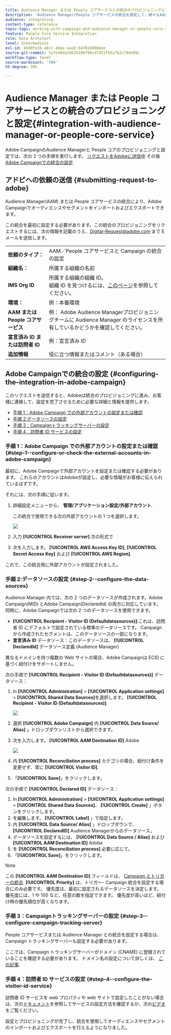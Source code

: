 ```yaml
---
title: Audience Manager または People コアサービスとの統合のプロビジョニングと設定
description: 'Audience Manager/People コアサービスの統合を設定して、様々なAdobe Experience Cloudソリューションとのオーディエンスやセグメントの共有を開始する方法について説明します。 '
audience: integrating
content-type: reference
topic-tags: working-with-campaign-and-audience-manager-or-people-core-service
feature: People Core Service Integration
role: Data Architect
level: Intermediate
exl-id: 04d0fe26-a8cc-49ae-aaa9-b470169068ee
source-git-commit: 5a7e48da3d62b186f96cd7451fb5a7b2cf94e09c
workflow-type: tm+mt
source-wordcount: '704'
ht-degree: 39%

---
```


# Audience Manager または People コアサービスとの統合のプロビジョニングと設定{#integration-with-audience-manager-or-people-core-service}

Adobe CampaignのAudience Managerと People コアのプロビジョニングと設定では、次の 2 つの手順を実行します。 [リクエストをAdobeに送信中](#submitting-request-to-adobe) その後 [Adobe Campaignでの統合の設定](#configuring-the-integration-in-adobe-campaign).

## アドビへの依頼の送信 {#submitting-request-to-adobe}

Audience Manager(AAM) または People コアサービスの統合により、Adobe Campaignでオーディエンスやセグメントをインポートおよびエクスポートできます。

この統合を最初に設定する必要があります。この統合のプロビジョニングをリクエストするには、次の情報を記載のうえ、[Digital-Request@adobe.com](mailto:Digital-Request@adobe.com) まで E メールを送信します。

<table> 
 <tbody> 
  <tr> 
   <td> <strong>依頼のタイプ：</strong><br /> </td> 
   <td> AAM／People コアサービスと Campaign の統合の設定 </td> 
  </tr> 
  <tr> 
   <td> <strong>組織名：</strong><br /> </td> 
   <td> 所属する組織の名前 </td> 
  </tr> 
  <tr> 
   <td> <strong>IMS Org ID</strong><br /> </td> 
   <td> 所属する組織の組織 ID。<br>組織 ID を見つけるには、<a href="https://experienceleague.adobe.com/docs/core-services/interface/administration/organizations.html?lang=ja">このページ</a>を参照してください。</td> 
  </tr> 
  <tr> 
   <td> <strong>環境：</strong><br /> </td> 
   <td> 例：本番環境 </td> 
  </tr> 
  <tr> 
   <td> <strong>AAM または People コアサービス</strong><br /> </td> 
   <td> 例： Adobe Audience Managerプロビジョニングチームに Audience Manager のライセンスを所有しているかどうかを確認してください。</td> 
  </tr> 
  <tr> 
   <td> <strong>宣言済み ID または訪問者 ID</strong><br /> </td> 
   <td> 例：宣言済み ID </td> 
  </tr> 
  <tr> 
   <td> <strong>追加情報</strong><br /> </td> 
   <td> 役に立つ情報またはコメント（ある場合） </td> 
  </tr> 
 </tbody> 
</table>

## Adobe Campaignでの統合の設定 {#configuring-the-integration-in-adobe-campaign}

このリクエストを送信すると、Adobeは統合のプロビジョニングに進み、お客様に連絡して、設定を完了させるために必要な詳細と情報を提供します。

* [手順 1：Adobe Campaign での外部アカウントの設定または確認](#step-1--configure-or-check-the-external-accounts-in-adobe-campaign)
* [手順 2:データソースの設定](#step-2--configure-the-data-sources)
* [手順 3：Campaignトラッキングサーバーの設定](#step-3--configure-campaign-tracking-server)
* [手順 4：訪問者 ID サービスの設定](#step-4--configure-the-visitor-id-service)

### 手順 1：Adobe Campaign での外部アカウントの設定または確認 {#step-1--configure-or-check-the-external-accounts-in-adobe-campaign}

最初に、Adobe Campaignで外部アカウントを設定または確認する必要があります。 これらのアカウントはAdobeが設定し、必要な情報がお客様に伝えられているはずです。

それには、次の手順に従います。

1. 詳細設定メニューから、 **管理/アプリケーション設定/外部アカウント**.

   この統合で使用できる次の外部アカウントの 1 つを選択します。

   ![](assets/integration_aam_1.png)

1. 入力 **[!UICONTROL Receiver server]** 次の形式で
1. 次を入力します。 **[!UICONTROL AWS Access Key ID]**, **[!UICONTROL Secret Access Key]** および **[!UICONTROL AWS Region]**.

これで、この統合用に外部アカウントが設定されました。

### 手順 2:データソースの設定 {#step-2--configure-the-data-sources}

Audience Manager 内では、次の 2 つのデータソースが作成されます。Adobe Campaign(MID) とAdobe Campaign(DeclaredId) の両方に対応しています。 同時に、Adobe Campaignでは次の 2 つのデータソースを使用できます。

* **[!UICONTROL Recipient - Visitor ID (Defaultdatasources)]**:これは、訪問者 ID にデフォルトで設定されている標準のデータソースです。 Campaign から作成されたセグメントは、このデータソースの一部になります。
* **宣言済み ID** データソース：このデータソースは、 **[!UICONTROL DeclaredId]** データソース定義 (Audience Manager)

異なるドメインを持つ複数の Web サイトの場合、Adobe Campaignは ECID に基づく紐付けをサポートしません。

次の手順で **[!UICONTROL Recipient - Visitor ID (Defaultdatasources)]** データソース：

1. In **[!UICONTROL Administration]** > **[!UICONTROL Application settings]** > **[!UICONTROL Shared Data Sources]**&#x200B;を選択します。 **[!UICONTROL Recipient - Visitor ID (Defaultdatasources)]**.

   ![](assets/integration_aam_2.png)

1. 選択 **[!UICONTROL Adobe Campaign]** 内 **[!UICONTROL Data Source/ Alias]** 」ドロップダウンリストから選択できます。
1. 次を入力します。 **[!UICONTROL AAM Destination ID]** Adobe

   ![](assets/integration_aam_3.png)

1. 内 **[!UICONTROL Reconciliation process]** カテゴリの場合、紐付け条件を変更せず、常に **[!UICONTROL Visitor ID]**.
1. 「**[!UICONTROL Save]**」をクリックします。

次の手順で **[!UICONTROL Declared ID]** データソース：

1. In **[!UICONTROL Administration]** > **[!UICONTROL Application settings]** > **[!UICONTROL Shared Data Sources]**、 **[!UICONTROL Create]** 」ボタンをクリックします。
1. を編集します。 **[!UICONTROL Label]** 」で指定します。
1. 内 **[!UICONTROL Data Source/ Alias]** 」ドロップダウンで、 **[!UICONTROL DeclaredID]** Audience Managerからのデータソース。
1. データソースを設定するには、 **[!UICONTROL Data Source / Alias]** および **[!UICONTROL AAM Destination ID]** Adobe
1. を **[!UICONTROL Reconciliation process]** 必要に応じて。
1. 「**[!UICONTROL Save]**」をクリックします。

>[!NOTE]
>
>この **[!UICONTROL AAM Destination ID]** フィールドは、 [Campaign とトリガーの統合](../../integrating/using/configuring-triggers-in-experience-cloud.md). **[!UICONTROL Priority]** は、トリガー- Campaign 統合を設定する場合にのみ必要です。 優先度は、最初に設定されるデータソースを決定します。 優先度には、1 や 100 など、任意の数を指定できます。 優先度が高いほど、紐付け時の優先順位が高くなります。

### 手順 3：Campaignトラッキングサーバーの設定 {#step-3--configure-campaign-tracking-server}

People コアサービスまたは Audience Manager との統合を設定する場合は、Campaign トラッキングサーバーも設定する必要があります。

ここでは、Campaign トラッキングサーバーがドメイン (CNAME) に登録されていることを確認する必要があります。 ドメイン名の設定について詳しくは、 [この記事](https://helpx.adobe.com/jp/campaign/kb/domain-name-delegation.html).

### 手順 4：訪問者 ID サービスの設定 {#step-4--configure-the-visitor-id-service}

訪問者 ID サービスを web プロパティや web サイトで設定したことがない場合は、次の[ドキュメント](https://experienceleague.adobe.com/docs/id-service/using/implementation/setup-aam-analytics.html?lang=ja)を参照してサービスの設定方法を確認するか、次の[ビデオ](https://helpx.adobe.com/jp/marketing-cloud/how-to/email-marketing.html#step-two)をご覧ください。

設定とプロビジョニングが完了し、統合を使用してオーディエンスやセグメントのインポートおよびエクスポートを行えるようになりました。

